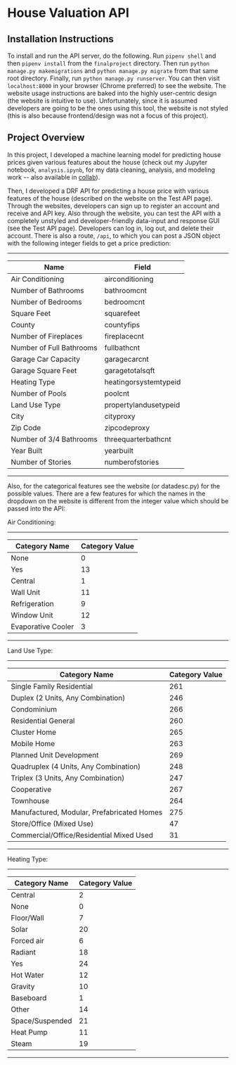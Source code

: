 # House Valuation API

## Installation Instructions

To install and run the API server, do the following.  Run `pipenv shell` and then `pipenv install`
from the `finalproject` directory.  Then run `python manage.py makemigrations` and
`python manage.py migrate` from that same root directory.  Finally, run `python manage.py runserver`.
You can then visit `localhost:8000` in your browser
(Chrome preferred) to see the website.  The website usage instructions are baked into the
highly user-centric design (the website is intuitive to use).  Unfortunately,
since it is assumed developers are going to be the ones using this tool, the website is not
styled (this is also because frontend/design was not a focus of this project).


## Project Overview

In this project, I developed a machine learning model for
predicting house prices given various features about the house (check out my Jupyter notebook,
`analysis.ipynb`, for my data cleaning, analysis, and modeling work -- also available in [collab](https://colab.research.google.com/drive/1VkDsuf7LOxqaS4V5Q9NKlbidnJnyvDT2?usp=sharing)).

Then, I developed a DRF API for predicting a house price with various features of the house
(described on the website on the Test API page).  Through the websites,
developers can sign up to register an account and receive and API key.  Also through
the website, you can test the API with a completely unstyled and developer-friendly
data-input and response GUI (see the Test API page).  Developers can
log in, log out, and delete their account.  There is also a route, `/api`, to which
you can post a JSON object with the following integer fields to get a price prediction:

---
| Name                     | Field                 |
|--------------------------|-----------------------|
| Air Conditioning         | airconditioning       |
| Number of Bathrooms      | bathroomcnt           |
| Number of Bedrooms       | bedroomcnt            |
| Square Feet              | squarefeet            |
| County                   | countyfips            |
| Number of Fireplaces     | fireplacecnt          |
| Number of Full Bathrooms | fullbathcnt           |
| Garage Car Capacity      | garagecarcnt          |
| Garage Square Feet       | garagetotalsqft       |
| Heating Type             | heatingorsystemtypeid |
| Number of Pools          | poolcnt               |
| Land Use Type            | propertylandusetypeid |
| City                     | cityproxy             |
| Zip Code                 | zipcodeproxy          |
| Number of 3/4 Bathrooms  | threequarterbathcnt   |
| Year Built               | yearbuilt             |
| Number of Stories        | numberofstories       |
---

Also, for the categorical features see the website (or datadesc.py)
for the possible values.  There are a few features for which the names
in the dropdown on the website is different from the
integer value which should be passed into the API:

Air Conditioning:

---
| Category Name      | Category Value |
|--------------------|----------------|
| None               | 0              |
| Yes                | 13             |
| Central            | 1              |
| Wall Unit          | 11             |
| Refrigeration      | 9              |
| Window Unit        | 12             |
| Evaporative Cooler | 3              |
---

Land Use Type:

---
| Category Name                              | Category Value |
|--------------------------------------------|----------------|
| Single Family Residential                  | 261            |
| Duplex (2 Units, Any Combination)          | 246            |
| Condominium                                | 266            |
| Residential General                        | 260            |
| Cluster Home                               | 265            |
| Mobile Home                                | 263            |
| Planned Unit Development                   | 269            |
| Quadruplex (4 Units, Any Combination)      | 248            |
| Triplex (3 Units, Any Combination)         | 247            |
| Cooperative                                | 267            |
| Townhouse                                  | 264            |
| Manufactured, Modular, Prefabricated Homes | 275            |
| Store/Office (Mixed Use)                   | 47             |
| Commercial/Office/Residential Mixed Used   | 31             |
---

Heating Type:

---
| Category Name   | Category Value |
|-----------------|----------------|
| Central         | 2              |
| None            | 0              |
| Floor/Wall      | 7              |
| Solar           | 20             |
| Forced air      | 6              |
| Radiant         | 18             |
| Yes             | 24             |
| Hot Water       | 12             |
| Gravity         | 10             |
| Baseboard       | 1              |
| Other           | 14             |
| Space/Suspended | 21             |
| Heat Pump       | 11             |
| Steam           | 19             |
---

